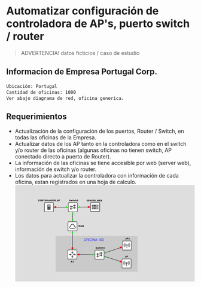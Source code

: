 # Automatizar configuración de controladora de AP's, puerto switch / router

> ADVERTENCIA! datos ficticios / caso de estudio 

Informacion de Empresa Portugal Corp.
-----
```
Ubicación: Portugal
Cantidad de oficinas: 1000
Ver abajo diagrama de red, oficina generica. 
```
Requerimientos
-----

* Actualización de la configuración de los puertos, Router / Switch,  en todas las oficinas de la Empresa.
* Actualizar datos de los AP tanto en la controladora como en el switch  y/o router de las oficinas (algunas oficinas no tienen switch, AP conectado directo a puerto de Router). 
* La información de las oficinas se tiene accesible por web (server web), información de switch  y/o router.
* Los datos para actualizar la controladora con información de cada oficina, estan registrados en una hoja de calculo.
![Diagrama de red oficina generica](https://github.com/geryescalier/autocontroladorap/blob/main/imagenes/diagramared.jpeg)
